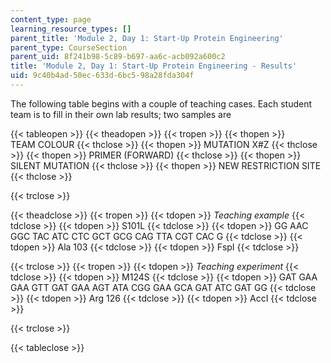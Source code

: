 ```yaml
---
content_type: page
learning_resource_types: []
parent_title: 'Module 2, Day 1: Start-Up Protein Engineering'
parent_type: CourseSection
parent_uid: 8f241b98-5c89-b697-aa6c-acb092a600c2
title: 'Module 2, Day 1: Start-Up Protein Engineering - Results'
uid: 9c40b4ad-50ec-633d-6bc5-98a28fda304f
---
```


The following table begins with a couple of teaching cases. Each student team is to fill in their own lab results; two samples are

{{< tableopen >}}
{{< theadopen >}}
{{< tropen >}}
{{< thopen >}}
TEAM COLOUR
{{< thclose >}}
{{< thopen >}}
MUTATION X#Z
{{< thclose >}}
{{< thopen >}}
PRIMER (FORWARD)
{{< thclose >}}
{{< thopen >}}
SILENT MUTATION
{{< thclose >}}
{{< thopen >}}
NEW RESTRICTION SITE
{{< thclose >}}

{{< trclose >}}

{{< theadclose >}}
{{< tropen >}}
{{< tdopen >}}
_Teaching example_
{{< tdclose >}}
{{< tdopen >}}
S101L
{{< tdclose >}}
{{< tdopen >}}
GG AAC GGC TAC ATC CTC GCT GCG CAG TTA CGT CAC G
{{< tdclose >}}
{{< tdopen >}}
Ala 103
{{< tdclose >}}
{{< tdopen >}}
FspI
{{< tdclose >}}

{{< trclose >}}
{{< tropen >}}
{{< tdopen >}}
_Teaching experiment_
{{< tdclose >}}
{{< tdopen >}}
M124S
{{< tdclose >}}
{{< tdopen >}}
GAT GAA GAA GTT GAT GAA AGT ATA CGG GAA GCA GAT ATC GAT GG
{{< tdclose >}}
{{< tdopen >}}
Arg 126
{{< tdclose >}}
{{< tdopen >}}
AccI
{{< tdclose >}}

{{< trclose >}}

{{< tableclose >}}